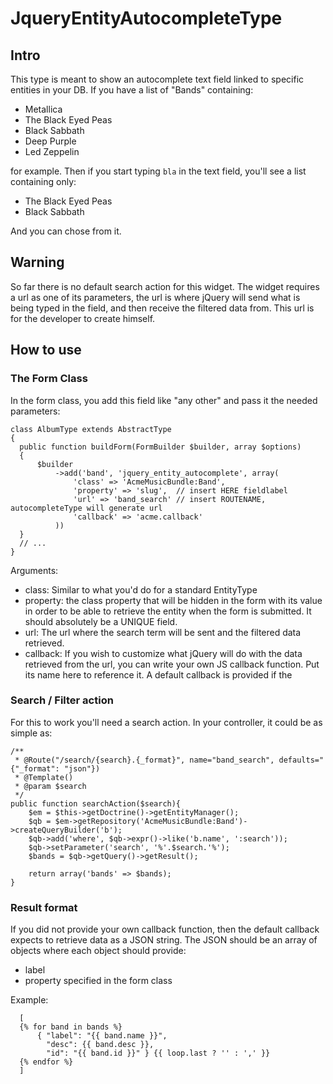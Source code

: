 # JqueryEntityAutocompleteType

## Intro

This type is meant to show an autocomplete text field linked to specific entities in your DB. If you have a list of "Bands" containing:

- Metallica
- The Black Eyed Peas
- Black Sabbath
- Deep Purple
- Led Zeppelin

for example. Then if you start typing `bla` in the text field, you'll see a list containing only:

- The Black Eyed Peas
- Black Sabbath

And you can chose from it.

## Warning

So far there is no default search action for this widget. The widget requires a url as one of its parameters, the url is where jQuery will send what is being typed in the field, and then receive the filtered data from. This url is for the developer to create himself.

## How to use

### The Form Class

In the form class, you add this field like "any other" and pass it the needed parameters:

    class AlbumType extends AbstractType
    {
      public function buildForm(FormBuilder $builder, array $options)
      {
          $builder
              ->add('band', 'jquery_entity_autocomplete', array(
                  'class' => 'AcmeMusicBundle:Band',
                  'property' => 'slug',  // insert HERE fieldlabel
                  'url' => 'band_search' // insert ROUTENAME, autocompleteType will generate url
                  'callback' => 'acme.callback'
              ))
      }
      // ...
    }

Arguments:
- class: Similar to what you'd do for a standard EntityType
- property: the class property that will be hidden in the form with its value in order to be able to retrieve the entity when the form is submitted. It should absolutely be a UNIQUE field.
- url: The url where the search term will be sent and the filtered data retrieved.
- callback: If you wish to customize what jQuery will do with the data retrieved from the url, you can write your own JS callback function. Put its name here to reference it. A default callback is provided if the

### Search / Filter action

For this to work you'll need a search action. In your controller, it could be as simple as:

    /**
     * @Route("/search/{search}.{_format}", name="band_search", defaults="{"_format": "json"})
     * @Template()
     * @param $search
     */
    public function searchAction($search){
        $em = $this->getDoctrine()->getEntityManager();
        $qb = $em->getRepository('AcmeMusicBundle:Band')->createQueryBuilder('b');
        $qb->add('where', $qb->expr()->like('b.name', ':search'));
        $qb->setParameter('search', '%'.$search.'%');
        $bands = $qb->getQuery()->getResult();

        return array('bands' => $bands);
    }

### Result format

If you did not provide your own callback function, then the default callback expects to retrieve data as a JSON string.
The JSON should be an array of objects where each object should provide:

- label
- property specified in the form class

Example:

      [
      {% for band in bands %}
          { "label": "{{ band.name }}",
            "desc": {{ band.desc }},
            "id": "{{ band.id }}" } {{ loop.last ? '' : ',' }}
      {% endfor %}
      ]